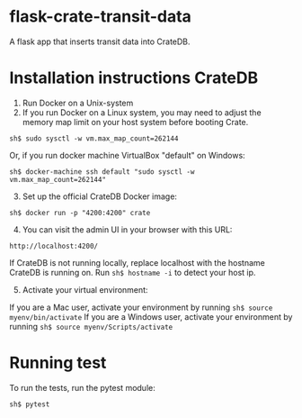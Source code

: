 # flask-crate-transit-data
A flask app that inserts transit data into CrateDB.

# Installation instructions CrateDB

1) Run Docker on a Unix-system
2) If you run Docker on a Linux system, you may need to adjust the memory map limit on your host system before booting Crate.

``sh$ sudo sysctl -w vm.max_map_count=262144``

Or, if you run docker machine VirtualBox "default" on Windows:

``sh$ docker-machine ssh default "sudo sysctl -w vm.max_map_count=262144"``

3) Set up the official CrateDB Docker image:

``sh$ docker run -p "4200:4200" crate``

4) You can visit the admin UI in your browser with this URL: 

``http://localhost:4200/``

If CrateDB is not running locally, replace localhost with the hostname CrateDB is running on. 
Run ``sh$ hostname -i`` to detect your host ip.

<!-- docker-machine ip -->

5) Activate your virtual environment:

If you are a Mac user, activate your environment by running 
``sh$ source myenv/bin/activate``
If you are a Windows user, activate your environment by running 
``sh$ source myenv/Scripts/activate``

# Running test

To run the tests, run the pytest module:

``sh$ pytest``
